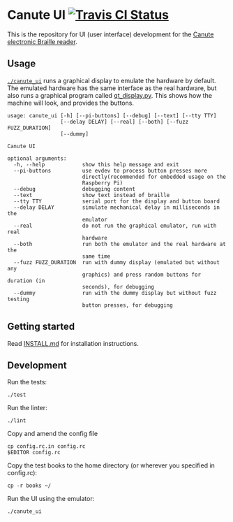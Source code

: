 # Canute UI [![Travis CI Status](https://travis-ci.org/Bristol-Braille/canute-ui.svg?branch=master)](https://travis-ci.org/Bristol-Braille/canute-ui)

This is the repository for UI (user interface) development for the [Canute
electronic Braille reader](http://bristolbraille.co.uk/#canute).

## Usage

[`./canute_ui`](canute_ui) runs a graphical display to emulate the hardware by
default. The emulated hardware has the same interface as the real hardware, but
also runs a graphical program called [qt_display.py](ui/driver/qt_display.py). This shows
how the machine will look, and provides the buttons.

```
usage: canute_ui [-h] [--pi-buttons] [--debug] [--text] [--tty TTY]
                 [--delay DELAY] [--real] [--both] [--fuzz FUZZ_DURATION]
                 [--dummy]

Canute UI

optional arguments:
  -h, --help            show this help message and exit
  --pi-buttons          use evdev to process button presses more
                        directly(recommended for embedded usage on the
                        Raspberry Pi)
  --debug               debugging content
  --text                show text instead of braille
  --tty TTY             serial port for the display and button board
  --delay DELAY         simulate mechanical delay in milliseconds in the
                        emulator
  --real                do not run the graphical emulator, run with real
                        hardware
  --both                run both the emulator and the real hardware at the
                        same time
  --fuzz FUZZ_DURATION  run with dummy display (emulated but without any
                        graphics) and press random buttons for duration (in
                        seconds), for debugging
  --dummy               run with the dummy display but without fuzz testing
                        button presses, for debugging
```

## Getting started

Read [INSTALL.md](INSTALL.md) for installation instructions.


## Development

Run the tests:

    ./test

Run the linter:

    ./lint

Copy and amend the config file

    cp config.rc.in config.rc
    $EDITOR config.rc

Copy the test books to the home directory (or wherever you specified in config.rc):

    cp -r books ~/

Run the UI using the emulator:

    ./canute_ui
